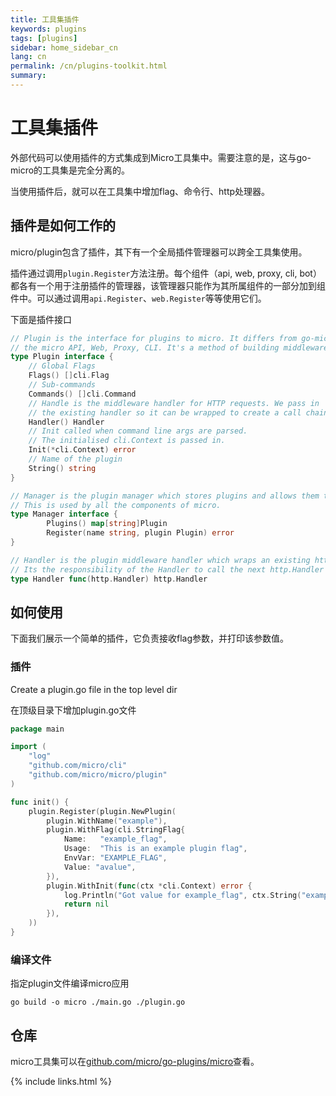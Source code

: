 ```yaml
---
title: 工具集插件
keywords: plugins
tags: [plugins]
sidebar: home_sidebar_cn
lang: cn
permalink: /cn/plugins-toolkit.html
summary: 
---
```


# 工具集插件

外部代码可以使用插件的方式集成到Micro工具集中。需要注意的是，这与go-micro的工具集是完全分离的。

当使用插件后，就可以在工具集中增加flag、命令行、http处理器。

## 插件是如何工作的

micro/plugin包含了插件，其下有一个全局插件管理器可以跨全工具集使用。

插件通过调用`plugin.Register`方法注册。每个组件（api, web, proxy, cli, bot）都各有一个用于注册插件的管理器，该管理器只能作为其所属组件的一部分加到组件中。可以通过调用`api.Register`、`web.Register`等等使用它们。

下面是插件接口

```go
// Plugin is the interface for plugins to micro. It differs from go-micro in that it's for
// the micro API, Web, Proxy, CLI. It's a method of building middleware for the HTTP side.
type Plugin interface {
	// Global Flags
	Flags() []cli.Flag
	// Sub-commands
	Commands() []cli.Command
	// Handle is the middleware handler for HTTP requests. We pass in
	// the existing handler so it can be wrapped to create a call chain.
	Handler() Handler
	// Init called when command line args are parsed.
	// The initialised cli.Context is passed in.
	Init(*cli.Context) error
	// Name of the plugin
	String() string
}

// Manager is the plugin manager which stores plugins and allows them to be retrieved.
// This is used by all the components of micro.
type Manager interface {
        Plugins() map[string]Plugin
        Register(name string, plugin Plugin) error
}

// Handler is the plugin middleware handler which wraps an existing http.Handler passed in.
// Its the responsibility of the Handler to call the next http.Handler in the chain.
type Handler func(http.Handler) http.Handler
```

## 如何使用

下面我们展示一个简单的插件，它负责接收flag参数，并打印该参数值。

### 插件

Create a plugin.go file in the top level dir

在顶级目录下增加plugin.go文件

```go
package main

import (
	"log"
	"github.com/micro/cli"
	"github.com/micro/micro/plugin"
)

func init() {
	plugin.Register(plugin.NewPlugin(
		plugin.WithName("example"),
		plugin.WithFlag(cli.StringFlag{
			Name:   "example_flag",
			Usage:  "This is an example plugin flag",
			EnvVar: "EXAMPLE_FLAG",
			Value: "avalue",
		}),
		plugin.WithInit(func(ctx *cli.Context) error {
			log.Println("Got value for example_flag", ctx.String("example_flag"))
			return nil
		}),
	))
}
```

### 编译文件

指定plugin文件编译micro应用

```shell
go build -o micro ./main.go ./plugin.go
```

## 仓库

micro工具集可以在[github.com/micro/go-plugins/micro](https://github.com/micro/go-plugins/tree/master/micro)查看。

{% include links.html %}
